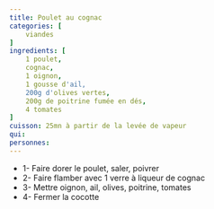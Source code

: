 ```yaml
---
title: Poulet au cognac
categories: [
    viandes
]
ingredients: [
    1 poulet,
    cognac,
    1 oignon,
    1 gousse d'ail,
    200g d'olives vertes,
    200g de poitrine fumée en dés,
    4 tomates
]
cuisson: 25mn à partir de la levée de vapeur
qui: 
personnes: 
---
```


* 1- Faire dorer le poulet, saler, poivrer
* 2- Faire flamber avec 1 verre à liqueur de cognac
* 3- Mettre oignon, ail, olives, poitrine, tomates
* 4- Fermer la cocotte